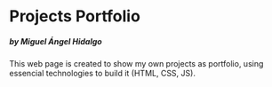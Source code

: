 # Projects Portfolio
##### by Miguel Ángel Hidalgo

This web page is created to show my own projects as portfolio, using essencial technologies to build it (HTML, CSS, JS).